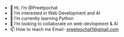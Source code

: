 - 👋 Hi, I’m @Preetpochat
- 👀 I’m interested in Web Development and AI
- 🌱 I’m currently learning Python 
- 💞️ I’m looking to collaborate on web-devlopment & AI
- 📫 How to reach me Email- preetpochat1@gmail.com

<!---
Preetpochat/Preetpochat is a ✨ special ✨ repository because its `README.md` (this file) appears on your GitHub profile.
You can click the Preview link to take a look at your changes.
--->
